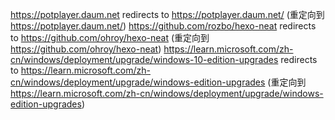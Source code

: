 https://potplayer.daum.net redirects to https://potplayer.daum.net/ (重定向到 https://potplayer.daum.net/)
https://github.com/rozbo/hexo-neat redirects to https://github.com/ohroy/hexo-neat (重定向到 https://github.com/ohroy/hexo-neat)
https://learn.microsoft.com/zh-cn/windows/deployment/upgrade/windows-10-edition-upgrades redirects to https://learn.microsoft.com/zh-cn/windows/deployment/upgrade/windows-edition-upgrades (重定向到 https://learn.microsoft.com/zh-cn/windows/deployment/upgrade/windows-edition-upgrades)

